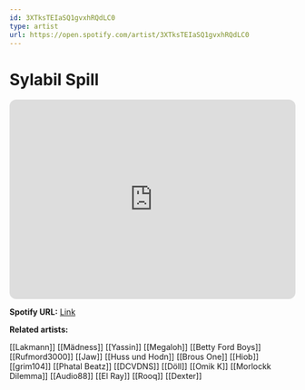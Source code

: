 ```yaml
---
id: 3XTksTEIaSQ1gvxhRQdLC0
type: artist
url: https://open.spotify.com/artist/3XTksTEIaSQ1gvxhRQdLC0
---
```

# Sylabil Spill

<iframe style="border-radius:12px" src="https://open.spotify.com/embed/artist/3XTksTEIaSQ1gvxhRQdLC0" width="100%" height="352" frameBorder="0" allowfullscreen="" allow="autoplay; clipboard-write; encrypted-media; fullscreen; picture-in-picture" loading="lazy"></iframe>

**Spotify URL:** [Link](https://open.spotify.com/artist/3XTksTEIaSQ1gvxhRQdLC0)

**Related artists:**

[[Lakmann]]
[[Mädness]]
[[Yassin]]
[[Megaloh]]
[[Betty Ford Boys]]
[[Rufmord3000]]
[[Jaw]]
[[Huss und Hodn]]
[[Brous One]]
[[Hiob]]
[[grim104]]
[[Phatal Beatz]]
[[DCVDNS]]
[[Döll]]
[[Omik K]]
[[Morlockk Dilemma]]
[[Audio88]]
[[El Ray]]
[[Rooq]]
[[Dexter]]
